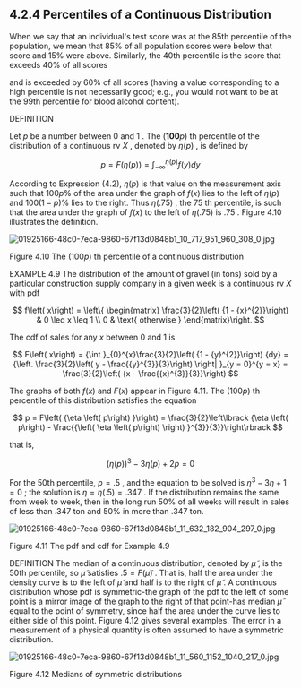 ## 4.2.4 Percentiles of a Continuous Distribution

When we say that an individual's test score was at the 85th percentile of the population, we mean that ${85}\%$ of all population scores were below that score and ${15}\%$ were above. Similarly, the 40th percentile is the score that exceeds ${40}\%$ of all scores

and is exceeded by ${60}\%$ of all scores (having a value corresponding to a high percentile is not necessarily good; e.g., you would not want to be at the 99th percentile for blood alcohol content).

DEFINITION

Let $p$ be a number between 0 and 1 . The $\left( {\mathbf{{100}}p}\right)$ th percentile of the distribution of a continuous rv $X$ , denoted by $\eta \left( p\right)$ , is defined by

$$
p = F\left( {\eta \left( p\right) }\right) = {\int }_{-\infty }^{\eta \left( p\right) }f\left( y\right) {dy} \tag{4.2}
$$

According to Expression (4.2), $\eta \left( p\right)$ is that value on the measurement axis such that ${100p}\%$ of the area under the graph of $f\left( x\right)$ lies to the left of $\eta \left( p\right)$ and ${100}\left( {1 - p}\right) \%$ lies to the right. Thus $\eta \left( {.75}\right)$ , the 75 th percentile, is such that the area under the graph of $f\left( x\right)$ to the left of $\eta \left( {.75}\right)$ is .75 . Figure 4.10 illustrates the definition.

![01925166-48c0-7eca-9860-67f13d0848b1_10_717_951_960_308_0.jpg](images/01925166-48c0-7eca-9860-67f13d0848b1_10_717_951_960_308_0.jpg)

Figure 4.10 The $\left( {100p}\right)$ th percentile of a continuous distribution

EXAMPLE 4.9 The distribution of the amount of gravel (in tons) sold by a particular construction supply company in a given week is a continuous rv $X$ with pdf

$$
f\left( x\right) = \left\{ \begin{matrix} \frac{3}{2}\left( {1 - {x}^{2}}\right) & 0 \leq x \leq 1 \\ 0 & \text{ otherwise } \end{matrix}\right.
$$

The cdf of sales for any $x$ between 0 and 1 is

$$
F\left( x\right) = {\int }_{0}^{x}\frac{3}{2}\left( {1 - {y}^{2}}\right) {dy} = {\left. \frac{3}{2}\left( y - \frac{{y}^{3}}{3}\right) \right| }_{y = 0}^{y = x} = \frac{3}{2}\left( {x - \frac{{x}^{3}}{3}}\right)
$$

The graphs of both $f\left( x\right)$ and $F\left( x\right)$ appear in Figure 4.11. The $\left( {100p}\right)$ th percentile of this distribution satisfies the equation

$$
p = F\left( {\eta \left( p\right) }\right) = \frac{3}{2}\left\lbrack {\eta \left( p\right) - \frac{{\left( \eta \left( p\right) \right) }^{3}}{3}}\right\rbrack
$$

that is,

$$
{\left( \eta \left( p\right) \right) }^{3} - {3\eta }\left( p\right) + {2p} = 0
$$

For the 50th percentile, $p = {.5}$ , and the equation to be solved is ${\eta }^{3} - {3\eta } + 1 = 0$ ; the solution is $\eta = \eta \left( {.5}\right) = {.347}$ . If the distribution remains the same from week to week, then in the long run ${50}\%$ of all weeks will result in sales of less than .347 ton and ${50}\%$ in more than .347 ton.

![01925166-48c0-7eca-9860-67f13d0848b1_11_632_182_904_297_0.jpg](images/01925166-48c0-7eca-9860-67f13d0848b1_11_632_182_904_297_0.jpg)

Figure 4.11 The pdf and cdf for Example 4.9

DEFINITION The median of a continuous distribution, denoted by $\widetilde{\mu }$ , is the 50th percentile, so $\widetilde{\mu }$ satisfies ${.5} = F\left( \widetilde{\mu }\right)$ . That is, half the area under the density curve is to the left of $\widetilde{\mu }$ and half is to the right of $\widetilde{\mu }$ . A continuous distribution whose pdf is symmetric-the graph of the pdf to the left of some point is a mirror image of the graph to the right of that point-has median $\widetilde{\mu }$ equal to the point of symmetry, since half the area under the curve lies to either side of this point. Figure 4.12 gives several examples. The error in a measurement of a physical quantity is often assumed to have a symmetric distribution.

![01925166-48c0-7eca-9860-67f13d0848b1_11_560_1152_1040_217_0.jpg](images/01925166-48c0-7eca-9860-67f13d0848b1_11_560_1152_1040_217_0.jpg)

Figure 4.12 Medians of symmetric distributions